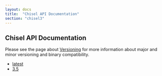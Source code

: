 ```yaml
---
layout: docs
title:  "Chisel API Documentation"
section: "chisel3"
---
```


## Chisel API Documentation

Please see the page about [Versioning](../chisel3/docs/appendix/versioning.html) for more information about major and minor versioning and binary compatibility.

* [latest](latest)
* [3.5](3.5/)


